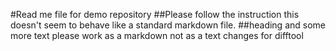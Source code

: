 #Read me file for demo repository
##Please follow the instruction
this doesn't seem to behave like a standard markdown file.
##heading and some more text
please work as a markdown not as a text
changes for difftool